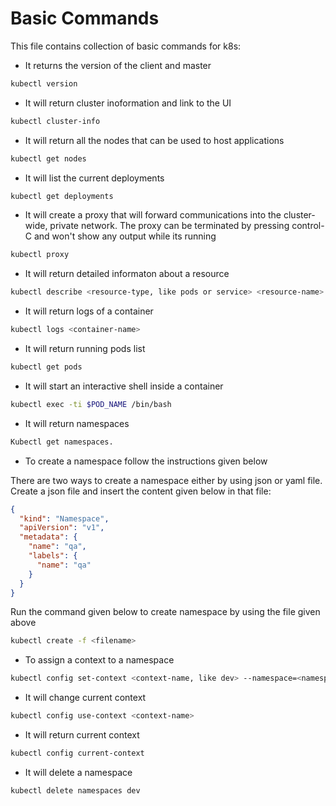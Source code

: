 # Basic Commands

This file contains collection of basic commands for k8s:

* It returns the version of the client and master
```bash
kubectl version
```

* It will return cluster inoformation and link to the UI
```bash
kubectl cluster-info
```

* It will return all the nodes that can be used to host applications
```bash
kubectl get nodes
```

* It will list the current deployments
```bash
kubectl get deployments
```

* It will create a proxy that will forward communications into the cluster-wide, private network. The proxy can be terminated by pressing control-C and won't show any output while its running

```bash
kubectl proxy
```

* It will return detailed informaton about a resource
```bash
kubectl describe <resource-type, like pods or service> <resource-name>
```

* It will return logs of a container
```bash
kubectl logs <container-name>
```

* It will return running pods list
```bash
kubectl get pods 
```

* It will start an interactive shell inside a container
```bash
kubectl exec -ti $POD_NAME /bin/bash
```

* It will return namespaces
```bash
Kubectl get namespaces.
```

* To create a namespace follow the instructions given below

There are two ways to create a namespace either by using json or yaml file. Create a json file and insert the content given below in that file:

```json
{ 
  "kind": "Namespace", 
  "apiVersion": "v1", 
  "metadata": { 
    "name": "qa", 
    "labels": { 
      "name": "qa" 
    } 
  } 
} 
```

Run the command given below to create namespace by using the file given above
```bash
kubectl create -f <filename> 
```

* To assign a context to a namespace
```bash
kubectl config set-context <context-name, like dev> --namespace=<namespace name, like dev> --cluster=<cluster name, like minikube> --user=<name of the user, like minikube>
``` 

* It will change current context
```bash
kubectl config use-context <context-name>
```
 
* It will return current context 
```bash
kubectl config current-context 
```
 
* It will delete a namespace
```bash
kubectl delete namespaces dev 
```
